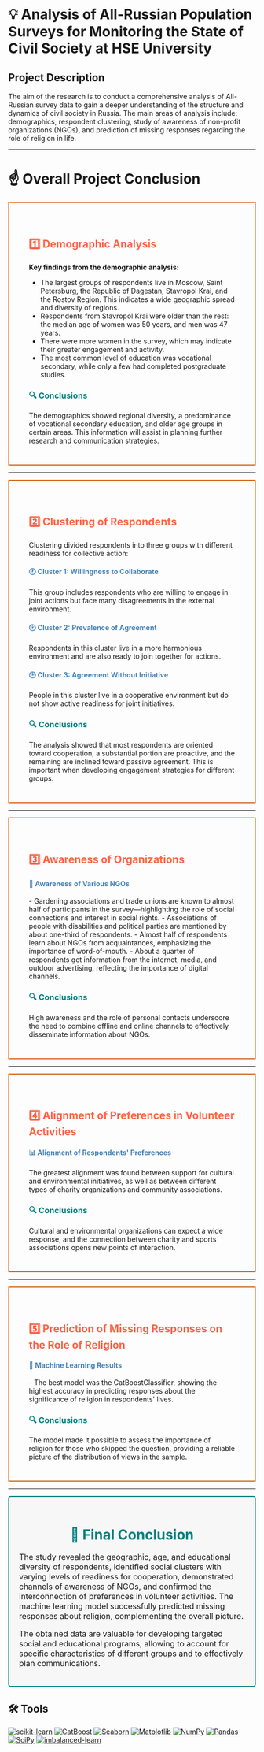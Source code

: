 # 💡 Analysis of All-Russian Population Surveys for Monitoring the State of Civil Society at HSE University

## Project Description

The aim of the research is to conduct a comprehensive analysis of All-Russian survey data to gain a deeper understanding of the structure and dynamics of civil society in Russia. The main areas of analysis include: demographics, respondent clustering, study of awareness of non-profit organizations (NGOs), and prediction of missing responses regarding the role of religion in life.

---

<h1>☝ Overall Project Conclusion</h1>

<div style="border:solid Chocolate 2px; padding: 40px">

<h2 style="color:#ff6347;">1️⃣ Demographic Analysis</h2>  

**Key findings from the demographic analysis:**

- The largest groups of respondents live in Moscow, Saint Petersburg, the Republic of Dagestan, Stavropol Krai, and the Rostov Region. This indicates a wide geographic spread and diversity of regions.  
- Respondents from Stavropol Krai were older than the rest: the median age of women was 50 years, and men was 47 years.  
- There were more women in the survey, which may indicate their greater engagement and activity.  
- The most common level of education was vocational secondary, while only a few had completed postgraduate studies.

<h3 style="color:#008080;">🔍 Conclusions</h3>  
The demographics showed regional diversity, a predominance of vocational secondary education, and older age groups in certain areas. This information will assist in planning further research and communication strategies.

</div>

---

<div style="border:solid Chocolate 2px; padding: 40px">

<h2 style="color:#ff6347;">2️⃣ Clustering of Respondents</h2>  
Clustering divided respondents into three groups with different readiness for collective action:

<h4 style="color:#4682b4;">🕐 Cluster 1: Willingness to Collaborate</h4>  
This group includes respondents who are willing to engage in joint actions but face many disagreements in the external environment.

<h4 style="color:#4682b4;">🕑 Cluster 2: Prevalence of Agreement</h4>  
Respondents in this cluster live in a more harmonious environment and are also ready to join together for actions.

<h4 style="color:#4682b4;">🕒 Cluster 3: Agreement Without Initiative</h4>  
People in this cluster live in a cooperative environment but do not show active readiness for joint initiatives.

<h3 style="color:#008080;">🔍 Conclusions</h3>  
The analysis showed that most respondents are oriented toward cooperation, a substantial portion are proactive, and the remaining are inclined toward passive agreement. This is important when developing engagement strategies for different groups.

</div>

---

<div style="border:solid Chocolate 2px; padding: 40px">

<h2 style="color:#ff6347;">3️⃣ Awareness of Organizations</h2>

<h4 style="color:#4682b4;">🧠 Awareness of Various NGOs</h4>  
- Gardening associations and trade unions are known to almost half of participants in the survey—highlighting the role of social connections and interest in social rights.  
- Associations of people with disabilities and political parties are mentioned by about one-third of respondents.  
- Almost half of respondents learn about NGOs from acquaintances, emphasizing the importance of word-of-mouth.  
- About a quarter of respondents get information from the internet, media, and outdoor advertising, reflecting the importance of digital channels.

<h3 style="color:#008080;">🔍 Conclusions</h3>  
High awareness and the role of personal contacts underscore the need to combine offline and online channels to effectively disseminate information about NGOs.

</div>

---

<div style="border:solid Chocolate 2px; padding: 40px">

<h2 style="color:#ff6347;">4️⃣ Alignment of Preferences in Volunteer Activities</h2>

<h4 style="color:#4682b4;">📊 Alignment of Respondents' Preferences</h4>  
The greatest alignment was found between support for cultural and environmental initiatives, as well as between different types of charity organizations and community associations.

<h3 style="color:#008080;">🔍 Conclusions</h3>  
Cultural and environmental organizations can expect a wide response, and the connection between charity and sports associations opens new points of interaction.

</div>

---

<div style="border:solid Chocolate 2px; padding: 40px">

<h2 style="color:#ff6347;">5️⃣ Prediction of Missing Responses on the Role of Religion</h2>

<h4 style="color:#4682b4;">🔮 Machine Learning Results</h4>  
- The best model was the CatBoostClassifier, showing the highest accuracy in predicting responses about the significance of religion in respondents' lives.

<h3 style="color:#008080;">🔍 Conclusions</h3>  
The model made it possible to assess the importance of religion for those who skipped the question, providing a reliable picture of the distribution of views in the sample.

</div>

---

<div style="background-color:#f7f7f7; padding:20px; border: 2px solid #008080; border-radius: 5px;">

<center>
<h1 style="color:#008080;">🦄 Final Conclusion</h1>
</center>

<p style="font-size:16px;">
The study revealed the geographic, age, and educational diversity of respondents, identified social clusters with varying levels of readiness for cooperation, demonstrated channels of awareness of NGOs, and confirmed the interconnection of preferences in volunteer activities. The machine learning model successfully predicted missing responses about religion, complementing the overall picture.
</p>

<p style="font-size:16px;">
The obtained data are valuable for developing targeted social and educational programs, allowing to account for specific characteristics of different groups and to effectively plan communications.
</p>

</div>

## 🛠 Tools
[![scikit-learn](https://img.shields.io/badge/scikit--learn-F7931E?style=for-the-badge&logo=scikit-learn&logoColor=white)]() [![CatBoost](https://img.shields.io/badge/CatBoost-2671E5?style=for-the-badge&logo=catboost&logoColor=white)]() [![Seaborn](https://img.shields.io/badge/Seaborn-0095D5?style=for-the-badge&logo=seaborn&logoColor=white)]() [![Matplotlib](https://img.shields.io/badge/Matplotlib-FFFFFF?style=for-the-badge&logo=matplotlib&logoColor=000000)]() [![NumPy](https://img.shields.io/badge/NumPy-013243?style=for-the-badge&logo=numpy&logoColor=white)]() [![Pandas](https://img.shields.io/badge/Pandas-150458?style=for-the-badge&logo=pandas&logoColor=white)]() [![SciPy](https://img.shields.io/badge/SciPy-0C55A5?style=for-the-badge&logo=scipy&logoColor=white)]() [![imbalanced-learn](https://img.shields.io/badge/imbalanced--learn-0D5A8D?style=for-the-badge&logo=imbalanced-learn&logoColor=white)]()

